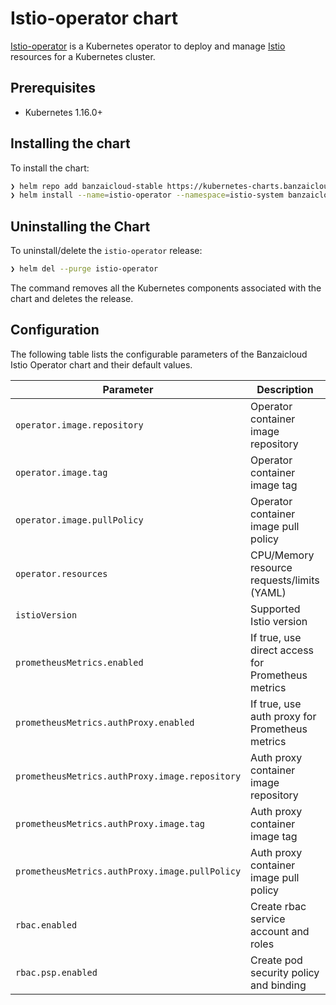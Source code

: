 # Istio-operator chart

[Istio-operator](https://github.com/banzaicloud/istio-operator) is a Kubernetes operator to deploy and manage [Istio](https://istio.io/) resources for a Kubernetes cluster.

## Prerequisites

- Kubernetes 1.16.0+

## Installing the chart

To install the chart:

```bash
❯ helm repo add banzaicloud-stable https://kubernetes-charts.banzaicloud.com
❯ helm install --name=istio-operator --namespace=istio-system banzaicloud-stable/istio-operator
```

## Uninstalling the Chart

To uninstall/delete the `istio-operator` release:

```bash
❯ helm del --purge istio-operator
```

The command removes all the Kubernetes components associated with the chart and deletes the release.

## Configuration

The following table lists the configurable parameters of the Banzaicloud Istio Operator chart and their default values.

Parameter | Description | Default
--------- | ----------- | -------
`operator.image.repository` | Operator container image repository | `banzaicloud/istio-operator`
`operator.image.tag` | Operator container image tag | `0.8.1`
`operator.image.pullPolicy` | Operator container image pull policy | `IfNotPresent`
`operator.resources` | CPU/Memory resource requests/limits (YAML) | Memory: `256Mi`, CPU: `200m`
`istioVersion` | Supported Istio version | `1.8`
`prometheusMetrics.enabled` | If true, use direct access for Prometheus metrics | `false`
`prometheusMetrics.authProxy.enabled` | If true, use auth proxy for Prometheus metrics | `true`
`prometheusMetrics.authProxy.image.repository` | Auth proxy container image repository | `gcr.io/kubebuilder/kube-rbac-proxy`
`prometheusMetrics.authProxy.image.tag` | Auth proxy container image tag | `v0.4.0`
`prometheusMetrics.authProxy.image.pullPolicy` | Auth proxy container image pull policy | `IfNotPresent`
`rbac.enabled` | Create rbac service account and roles | `true`
`rbac.psp.enabled` | Create pod security policy and binding | `false`
